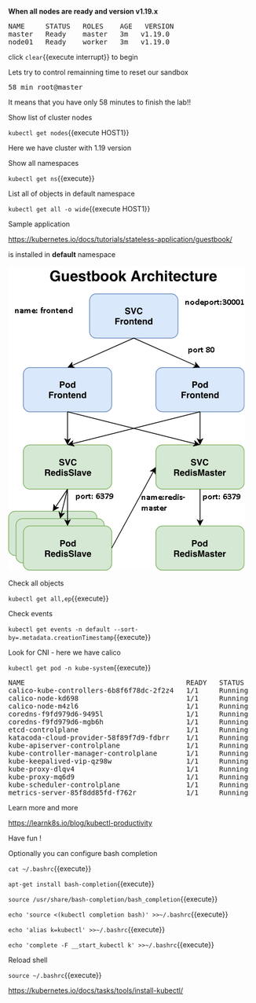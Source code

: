 

**When all nodes are ready and version v1.19.x** 

<pre>
NAME     STATUS   ROLES    AGE   VERSION
master   Ready    master   3m   v1.19.0
node01   Ready    worker   3m   v1.19.0
</pre>

click ```clear```{{execute interrupt}} to begin

Lets try to control remainning time to reset our sandbox

<pre>
58 min root@master
</pre>

It means that you have only 58 minutes to finish the lab!!

Show list of cluster nodes

`kubectl get nodes`{{execute HOST1}}

Here we have cluster with 1.19 version

Show all namespaces

`kubectl get ns`{{execute}}

List all of objects in default namespace

`kubectl get all -o wide`{{execute HOST1}}

Sample application

https://kubernetes.io/docs/tutorials/stateless-application/guestbook/

is installed in **default** namespace


![Guestbook architecture](./assets/guestbook-architecture.png)

Check all objects 

`kubectl get all,ep`{{execute}}


Check events 

`kubectl get events -n default --sort-by=.metadata.creationTimestamp`{{execute}}


Look for CNI - here we have calico

`kubectl get pod -n kube-system`{{execute}}
<pre>
NAME                                       READY   STATUS    RESTARTS   AGE
calico-kube-controllers-6b8f6f78dc-2f2z4   1/1     Running   0          4m26s
calico-node-kd698                          1/1     Running   0          4m25s
calico-node-m4zl6                          1/1     Running   0          4m26s
coredns-f9fd979d6-9495l                    1/1     Running   0          4m25s
coredns-f9fd979d6-mgb6h                    1/1     Running   0          4m26s
etcd-controlplane                          1/1     Running   0          5m18s
katacoda-cloud-provider-58f89f7d9-fdbrr    1/1     Running   4          7m42s
kube-apiserver-controlplane                1/1     Running   0          5m10s
kube-controller-manager-controlplane       1/1     Running   0          5m1s
kube-keepalived-vip-qz98w                  1/1     Running   0          6m27s
kube-proxy-dlqv4                           1/1     Running   0          4m9s
kube-proxy-mq6d9                           1/1     Running   0          4m15s
kube-scheduler-controlplane                1/1     Running   0          4m59s
metrics-server-85f8dd85fd-f762r            1/1     Running   0          6m27s
</pre>


Learn more and more

https://learnk8s.io/blog/kubectl-productivity

Have fun !

Optionally you can configure bash completion


`cat ~/.bashrc`{{execute}}

`apt-get install bash-completion`{{execute}}

`source /usr/share/bash-completion/bash_completion`{{execute}}

`echo 'source <(kubectl completion bash)' >>~/.bashrc`{{execute}}

`echo 'alias k=kubectl' >>~/.bashrc`{{execute}}

`echo 'complete -F __start_kubectl k' >>~/.bashrc`{{execute}}

Reload shell

`source ~/.bashrc`{{execute}}

https://kubernetes.io/docs/tasks/tools/install-kubectl/






